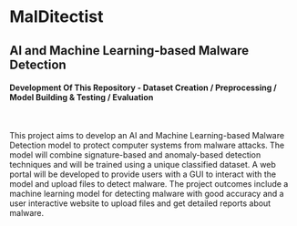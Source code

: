 # MalDitectist
## AI and Machine Learning-based Malware  Detection
#### Development Of This Repository - Dataset Creation / Preprocessing / Model Building & Testing / Evaluation
<br>
<p>This project aims to develop an AI and Machine Learning-based Malware Detection model to protect computer systems from malware attacks. The model will combine signature-based and anomaly-based detection techniques and will be trained using a unique classified dataset. A web portal will be developed to provide users with a GUI to interact with the model and upload files to detect malware. The project outcomes include a machine learning model for detecting malware with good accuracy and a user interactive website to upload files and get detailed reports about malware.</p>
